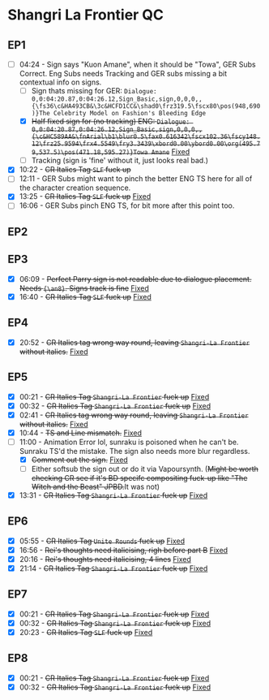 # Shangri La Frontier QC

## EP1

- [ ] 04:24 - Sign says "Kuon Amane", when it should be "Towa", GER Subs Correct. Eng Subs needs Tracking and GER subs missing a bit contextual info on signs.
  - [ ] Sign thats missing for GER: `Dialogue: 0,0:04:20.87,0:04:26.12,Sign_Basic,sign,0,0,0,,{\fs36\c&HA493CB&\3c&HCFD1CC&\shad0\frz319.5\fscx80\pos(948,690)}The Celebrity Model on Fashion's Bleeding Edge`
  - [x] ~~Half fixed sign for (no tracking) ENG: `Dialogue: 0,0:04:20.87,0:04:26.12,Sign_Basic,sign,0,0,0,,{\c&HC589AA&\fnArial\b1\blur0.5\fax0.616342\fscx102.36\fscy148.12\frz25.9594\frx4.5549\fry3.3439\xbord0.00\ybord0.00\org(495.79,537.5)\pos(471.18,595.27)}Towa Amane`~~ [Fixed](https://github.com/Vodes/SLF/commit/76b8688827afb4cf8d0d10711e9acec4182629d4)
  - [ ] Tracking (sign is 'fine' without it, just looks real bad.)
- [x] 10:22 - ~~CR Italics Tag `SLF` fuck up~~
- [ ] 12:11 - GER Subs might want to pinch the better ENG TS here for all of the character creation sequence.
- [x] 13:25 - ~~CR Italics Tag `SLF` fuck up~~ [Fixed](https://github.com/Vodes/SLF/commit/cea925e9df557616801e55de36f7c2f9683d910b#diff-2a33fa3055e3d12730ee5bf3e9609cf6ea426dfb230aba16e1686f0da53f0c7c)
- [ ] 16:06 - GER Subs pinch ENG TS, for bit more after this point too.  

## EP2

## EP3

- [x] 06:09 - ~~Perfect Parry sign is not readable due to dialogue placement. Needs `{\an8}`. Signs track is fine~~ [Fixed](https://github.com/Vodes/SLF/commit/ccab0103fcda95569ba185ba448bf65277a10d8c)
- [x] 16:40 - ~~CR Italics Tag `SLF` fuck up~~ [Fixed](https://github.com/Vodes/SLF/commit/cea925e9df557616801e55de36f7c2f9683d910b#diff-2a33fa3055e3d12730ee5bf3e9609cf6ea426dfb230aba16e1686f0da53f0c7c)

## EP4

- [x] 20:52 - ~~CR Italics tag wrong way round, leaving `Shangri-La Frontier` without italics.~~ [Fixed](https://github.com/Vodes/SLF/commit/de32e31340145ff4141fa5e90878f42ad5e76d95)

## EP5

- [x] 00:21 - ~~CR Italics Tag `Shangri-La Frontier` fuck up~~ [Fixed](https://github.com/Vodes/SLF/commit/eba6155840d4fcfec84db00626b7daa6f09578f0)
- [x] 00:32 - ~~CR Italics Tag `Shangri-La Frontier` fuck up~~ [Fixed](https://github.com/Vodes/SLF/commit/eba6155840d4fcfec84db00626b7daa6f09578f0)
- [x] 02:41 - ~~CR Italics tag wrong way round, leaving `Shangri-La Frontier` without italics.~~ [Fixed](https://github.com/Vodes/SLF/commit/eba6155840d4fcfec84db00626b7daa6f09578f0)
- [x] 10:44 - ~~TS and Line mismatch.~~ [Fixed](https://github.com/Vodes/SLF/commit/eba6155840d4fcfec84db00626b7daa6f09578f0)
- [ ] 11:00 - Animation Error lol, sunraku is poisoned when he can't be. Sunraku TS'd the mistake. The sign also needs more blur regardless. 
  - [x] ~~Comment out the sign.~~ [Fixed](https://github.com/Vodes/SLF/commit/988e21140345fb120cac5c0630a4b7023e109332)
  - [ ] Either softsub the sign out or do it via Vapoursynth. (~~Might be worth checking CR see if it's BD specifc compositing fuck-up like "The Witch and the Beast" JPBD.~~It was not)
- [x] 13:31 - ~~CR Italics Tag `Shangri-La Frontier` fuck up~~ [Fixed](https://github.com/Vodes/SLF/commit/eded73d00d78537a518224348b227a312b77b69f)

## EP6

- [x] 05:55 - ~~CR Italics Tag `Unite Rounds` fuck up~~ [Fixed](https://github.com/Vodes/SLF/commit/cea925e9df557616801e55de36f7c2f9683d910b#diff-2a33fa3055e3d12730ee5bf3e9609cf6ea426dfb230aba16e1686f0da53f0c7c)
- [x] 16:56 - ~~Rei's thoughts need italicising, righ before part B~~ [Fixed](https://github.com/Vodes/SLF/commit/792f22fa379dbc08dea7425203b0625f1238fee3)
- [x] 20:16 - ~~Rei's thoughts need italicising, 4  lines~~ [Fixed](https://github.com/Vodes/SLF/commit/792f22fa379dbc08dea7425203b0625f1238fee3)
- [x] 21:14 - ~~CR Italics Tag `Shangri-La Frontier` fuck up~~ [Fixed](https://github.com/Vodes/SLF/commit/cea925e9df557616801e55de36f7c2f9683d910b#diff-2a33fa3055e3d12730ee5bf3e9609cf6ea426dfb230aba16e1686f0da53f0c7c)

## EP7

- [x] 00:21 - ~~CR Italics Tag `Shangri-La Frontier` fuck up~~ [Fixed](https://github.com/Vodes/SLF/commit/88f4b2b391adcfaff1c8198e5eeef86a943fbc7a)
- [x] 00:32 - ~~CR Italics Tag `Shangri-La Frontier` fuck up~~ [Fixed](https://github.com/Vodes/SLF/commit/88f4b2b391adcfaff1c8198e5eeef86a943fbc7a)
- [x] 20:23 - ~~CR Italics Tag `SLF` fuck up~~ [Fixed](https://github.com/Vodes/SLF/commit/88f4b2b391adcfaff1c8198e5eeef86a943fbc7a)

## EP8

- [x] 00:21 - ~~CR Italics Tag `Shangri-La Frontier` fuck up~~ [Fixed]()
- [x] 00:32 - ~~CR Italics Tag `Shangri-La Frontier` fuck up~~ [Fixed]()
